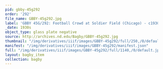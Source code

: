 ```yaml
---
pid: gbby-45g292
order: '292'
file_name: GBBY-45g292.jpg
label: 'GBBY 45G/292: Football Crowd at Soldier Field (Chicago) - c1930s'
_date: 1930s
object_type: glass plate negative
source: http://archives.nd.edu/Bagby/GBBY-45g292.jpg
thumbnail: "/img/derivatives/iiif/images/GBBY-45g292/full/250,/0/default.jpg"
manifest: "/img/derivatives/iiif/images/GBBY-45g292/manifest.json"
full: "/img/derivatives/iiif/images/GBBY-45g292/full/1140,/0/default.jpg"
layout: bagby_item
collection: bagby
---
```

